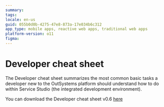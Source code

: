 ```yaml
---
summary:
tags:
locale: en-us
guid: 055b0d0b-4275-47e8-873a-17e034b6c312
app_type: mobile apps, reactive web apps, traditional web apps
platform-version: o11
figma:
---
```

# Developer cheat sheet

The Developer cheat sheet summarizes the most common basic tasks a developer new to the OutSystems platform should understand how to do within Service Studio (the integrated development environment).

You can download the Developer cheat sheet v0.6 [here](resources/Developer-Cheat-Sheet-v0.6.pdf)
